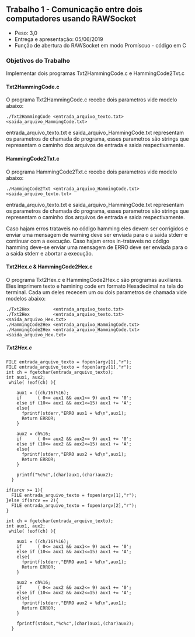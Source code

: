 ## Trabalho 1 - Comunicação entre dois computadores usando RAWSocket 
  - Peso: 3,0 
  - Entrega e apresentação: 05/06/2019  
  - Função de abertura do RAWSocket em modo Promíscuo - código em C  

### Objetivos do Trabalho 
  Implementar dois programas Txt2HammingCode.c e HammingCode2Txt.c
  
#### Txt2HammingCode.c
O programa Txt2HammingCode.c recebe dois parametros vide modelo abaixo:

```
./Txt2HammingCode <entrada_arquivo_texto.txt> <saida_arquivo_HammingCode.txt>
```
entrada_arquivo_texto.txt e saida_arquivo_HammingCode.txt representam os parametros de chamada do programa, esses parametros são strings que representam o caminho dos arquivos de entrada e saida respectivamente.

#### HammingCode2Txt.c
O programa HammingCode2Txt.c recebe dois parametros vide modelo abaixo:
```
./HammingCode2Txt <entrada_arquivo_HammingCode.txt> <saida_arquivo_texto.txt>
```
entrada_arquivo_texto.txt e saida_arquivo_HammingCode.txt representam os parametros de chamada do programa, esses parametros são strings que representam o caminho dos arquivos de entrada e saida respectivamente.

Caso hajam erros trataveis no código hamming eles devem ser corrigidos e enviar uma mensagem de warning deve ser enviada para o a saida stderr e continuar com a execução.
Caso hajam erros in-trataveis no código hamming deve-se enviar uma mensagem de ERRO deve ser enviada para o a saida stderr e abortar a execução.

#### Txt2Hex.c & HammingCode2Hex.c
O programa Txt2Hex.c e HammingCode2Hex.c são programas auxiliares.
Eles imprimem texto e hamining code em formato Hexadecimal na tela do terminal.
Cada um deles rececem um ou dois parametros de chamada vide modelos abaixo:
```
./Txt2Hex         <entrada_arquivo_texto.txt>
./Txt2Hex         <entrada_arquivo_texto.txt>       <saida_arquivo_Hex.txt>
./HammingCode2Hex <entrada_arquivo_HammingCode.txt>
./HammingCode2Hex <entrada_arquivo_HammingCode.txt> <saida_arquivo_Hex.txt>

```

##### Txt2Hex.c
```
FILE entrada_arquivo_texto = fopen(argv[1],"r");
FILE entrada_arquivo_texto = fopen(argv[1],"r");
int ch = fgetchar(entrada_arquivo_texto);
int aux1, aux2;
 while( !eof(ch) ){
    
    aux1 = ((ch/16)%16);
    if      ( 0<= aux1 && aux1<= 9) aux1 += '0';
    else if (10<= aux1 && aux1<=15) aux1 += 'A';
    else{
      fprintf(stderr,"ERRO aux1 = %d\n",aux1);
      Return ERROR;
    }
    
    aux2 = ch%16;
    if      ( 0<= aux2 && aux2<= 9) aux1 += '0';
    else if (10<= aux2 && aux2<=15) aux1 += 'A';
    else{
      fprintf(stderr,"ERRO aux2 = %d\n",aux1);
      Return ERROR;
    }
    
    printf("%c%c",(char)aux1,(char)aux2);
  }
```

```
if(arcv >= 1){
  FILE entrada_arquivo_texto = fopen(argv[1],"r");
}else if(arcv == 2){
  FILE entrada_arquivo_texto = fopen(argv[2],"r");
}

int ch = fgetchar(entrada_arquivo_texto);
int aux1, aux2;
 while( !eof(ch) ){
    
    aux1 = ((ch/16)%16);
    if      ( 0<= aux1 && aux1<= 9) aux1 += '0';
    else if (10<= aux1 && aux1<=15) aux1 += 'A';
    else{
      fprintf(stderr,"ERRO aux1 = %d\n",aux1);
      Return ERROR;
    }
    
    aux2 = ch%16;
    if      ( 0<= aux2 && aux2<= 9) aux1 += '0';
    else if (10<= aux2 && aux2<=15) aux1 += 'A';
    else{
      fprintf(stderr,"ERRO aux2 = %d\n",aux1);
      Return ERROR;
    }
    
    fprintf(stdout,"%c%c",(char)aux1,(char)aux2);
  }
```
